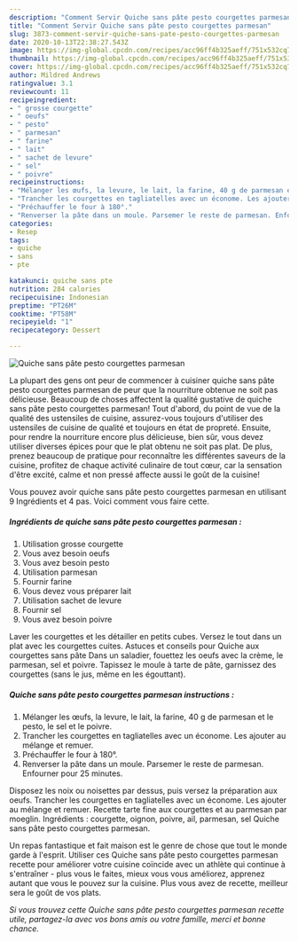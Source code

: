 ```yaml
---
description: "Comment Servir Quiche sans pâte pesto courgettes parmesan"
title: "Comment Servir Quiche sans pâte pesto courgettes parmesan"
slug: 3873-comment-servir-quiche-sans-pate-pesto-courgettes-parmesan
date: 2020-10-13T22:38:27.543Z
image: https://img-global.cpcdn.com/recipes/acc96ff4b325aeff/751x532cq70/quiche-sans-pate-pesto-courgettes-parmesan-photo-principale-de-la-recette.jpg
thumbnail: https://img-global.cpcdn.com/recipes/acc96ff4b325aeff/751x532cq70/quiche-sans-pate-pesto-courgettes-parmesan-photo-principale-de-la-recette.jpg
cover: https://img-global.cpcdn.com/recipes/acc96ff4b325aeff/751x532cq70/quiche-sans-pate-pesto-courgettes-parmesan-photo-principale-de-la-recette.jpg
author: Mildred Andrews
ratingvalue: 3.1
reviewcount: 11
recipeingredient:
- " grosse courgette"
- " oeufs"
- " pesto"
- " parmesan"
- " farine"
- " lait"
- " sachet de levure"
- " sel"
- " poivre"
recipeinstructions:
- "Mélanger les œufs, la levure, le lait, la farine, 40 g de parmesan et le pesto, le sel et le poivre."
- "Trancher les courgettes en tagliatelles avec un économe. Les ajouter au mélange et remuer."
- "Préchauffer le four à 180°."
- "Renverser la pâte dans un moule. Parsemer le reste de parmesan. Enfourner pour 25 minutes."
categories:
- Resep
tags:
- quiche
- sans
- pte

katakunci: quiche sans pte 
nutrition: 284 calories
recipecuisine: Indonesian
preptime: "PT26M"
cooktime: "PT58M"
recipeyield: "1"
recipecategory: Dessert

---
```



![Quiche sans pâte pesto courgettes parmesan](https://img-global.cpcdn.com/recipes/acc96ff4b325aeff/751x532cq70/quiche-sans-pate-pesto-courgettes-parmesan-photo-principale-de-la-recette.jpg)

La plupart des gens ont peur de commencer à cuisiner quiche sans pâte pesto courgettes parmesan de peur que la nourriture obtenue ne soit pas délicieuse. Beaucoup de choses affectent la qualité gustative de quiche sans pâte pesto courgettes parmesan! Tout d'abord, du point de vue de la qualité des ustensiles de cuisine, assurez-vous toujours d'utiliser des ustensiles de cuisine de qualité et toujours en état de propreté. Ensuite, pour rendre la nourriture encore plus délicieuse, bien sûr, vous devez utiliser diverses épices pour que le plat obtenu ne soit pas plat. De plus, prenez beaucoup de pratique pour reconnaître les différentes saveurs de la cuisine, profitez de chaque activité culinaire de tout cœur, car la sensation d'être excité, calme et non pressé affecte aussi le goût de la cuisine!

<!--inarticleads1-->

Vous pouvez avoir quiche sans pâte pesto courgettes parmesan en utilisant 9 Ingrédients et 4 pas. Voici comment vous faire cette.

##### Ingrédients de quiche sans pâte pesto courgettes parmesan :

1. Utilisation  grosse courgette
1. Vous avez besoin  oeufs
1. Vous avez besoin  pesto
1. Utilisation  parmesan
1. Fournir  farine
1. Vous devez vous préparer  lait
1. Utilisation  sachet de levure
1. Fournir  sel
1. Vous avez besoin  poivre


Laver les courgettes et les détailler en petits cubes. Versez le tout dans un plat avec les courgettes cuites. Astuces et conseils pour Quiche aux courgettes sans pâte Dans un saladier, fouettez les oeufs avec la crème, le parmesan, sel et poivre. Tapissez le moule à tarte de pâte, garnissez des courgettes (sans le jus, même en les égouttant). 

<!--inarticleads2-->

##### Quiche sans pâte pesto courgettes parmesan instructions :

1. Mélanger les œufs, la levure, le lait, la farine, 40 g de parmesan et le pesto, le sel et le poivre.
1. Trancher les courgettes en tagliatelles avec un économe. Les ajouter au mélange et remuer.
1. Préchauffer le four à 180°.
1. Renverser la pâte dans un moule. Parsemer le reste de parmesan. Enfourner pour 25 minutes.


Disposez les noix ou noisettes par dessus, puis versez la préparation aux oeufs. Trancher les courgettes en tagliatelles avec un économe. Les ajouter au mélange et remuer. Recette tarte fine aux courgettes et au parmesan par moeglin. Ingrédients : courgette, oignon, poivre, ail, parmesan, sel Quiche sans pâte pesto courgettes parmesan. 

<!--inarticleads1-->

<p>
Un repas fantastique et fait maison est le genre de chose que tout le monde garde à l'esprit. Utiliser ces Quiche sans pâte pesto courgettes parmesan recette pour améliorer votre cuisine coïncide avec un athlète qui continue à s'entraîner - plus vous le faites, mieux vous vous améliorez, apprenez autant que vous le pouvez sur la cuisine. Plus vous avez de recette, meilleur sera le goût de vos plats.
</p>

<p>
<i>Si vous trouvez cette Quiche sans pâte pesto courgettes parmesan recette utile, partagez-la avec vos bons amis ou votre famille, merci et bonne chance.</i>
</p>

